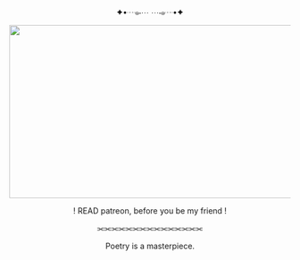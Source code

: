 <p align="center"> ✦•┈๑⋅⋯ ⋯⋅๑┈•✦
    <p align="center">
  <img width="610" height="310" src="https://media.discordapp.net/attachments/910420166544875563/1375407741987979304/2892c3d1d6e16c25b18df33d5393614e.gif?ex=683193c7&is=68304247&hm=b5882dd5583271548cb57e9b2208c58fe363d1dd71642662ec70e81dfa6dfde2&=&width=625&height=469">
<p align="center"> ! READ patreon, before you be my friend !
<p align="center"> ⫘⫘⫘⫘⫘⫘⫘⫘⫘⫘⫘⫘⫘⫘⫘
<p align="center">  Poetry is a masterpiece.

